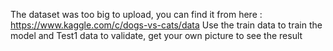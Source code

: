 The dataset was too big to upload, you can find it from here :
https://www.kaggle.com/c/dogs-vs-cats/data
Use the train data to train the model and Test1 data to validate, get your own picture to see the result
